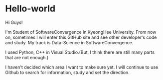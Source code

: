 # Hello-world

Hi Guys!

I'm Student of SoftwareConvergence in KyeongHee University.
From now on, sometimes I will enter this GitHub site and see other developer's code and study.
My track is Data-Science in SoftwareConvergence.

I used Python, C++ in Visual Studio.(But, I think there are still many parts that are not enough.)

I haven't decided which area I want to make sure yet. 
I will continue to use Github to search for information, study and set the direction.
